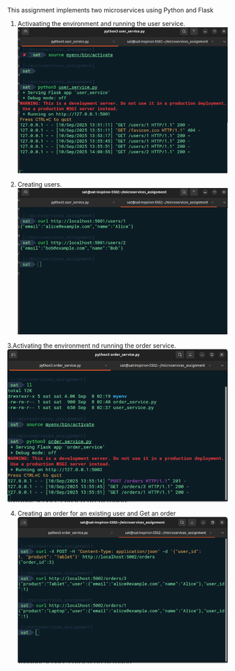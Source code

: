 This assignment implements two microservices using Python and Flask

1. Activaating the environment and running the user service.
   ![screenshot](/images/running_user_service.png)

2. Creating users.
   ![screenshot](/images/create_users.png)

3.Activating the environment nd running the order service.
  ![screenshot](/images/running_order_service.png)

4. Creating an order for an existing user and Get an order
   ![screenshot](/images/create_and_get_order.png)
   
